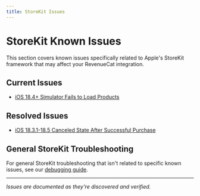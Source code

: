 ```yaml
---
title: StoreKit Issues
---
```


# StoreKit Known Issues

This section covers known issues specifically related to Apple's StoreKit framework that may affect your RevenueCat integration.

## Current Issues

- [iOS 18.4+ Simulator Fails to Load Products](storekit/ios-18-4-simulator-fails-to-load-products)

## Resolved Issues
- [iOS 18.3.1-18.5 Canceled State After Successful Purchase](storekit/ios-18-4-canceled-state-after-successful-purchase)

## General StoreKit Troubleshooting

For general StoreKit troubleshooting that isn't related to specific known issues, see our [debugging guide](/test-and-launch/debugging/troubleshooting-the-sdks).

---

_Issues are documented as they're discovered and verified._
